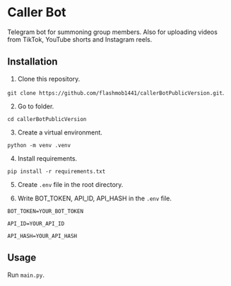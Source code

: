# Caller Bot
Telegram bot for summoning group members. Also for uploading videos from TikTok, YouTube shorts and Instagram reels.

## Installation
1. Clone this repository.

```git clone https://github.com/flashmob1441/callerBotPublicVersion.git```.

2. Go to folder.

```cd callerBotPublicVersion```

3. Create a virtual environment.

```python -m venv .venv```

4. Install requirements.

```pip install -r requirements.txt```

5. Create ```.env``` file in the root directory.

6. Write BOT_TOKEN, API_ID, API_HASH in the ```.env``` file.

```BOT_TOKEN=YOUR_BOT_TOKEN```

```API_ID=YOUR_API_ID```

```API_HASH=YOUR_API_HASH```

## Usage
Run ```main.py```.